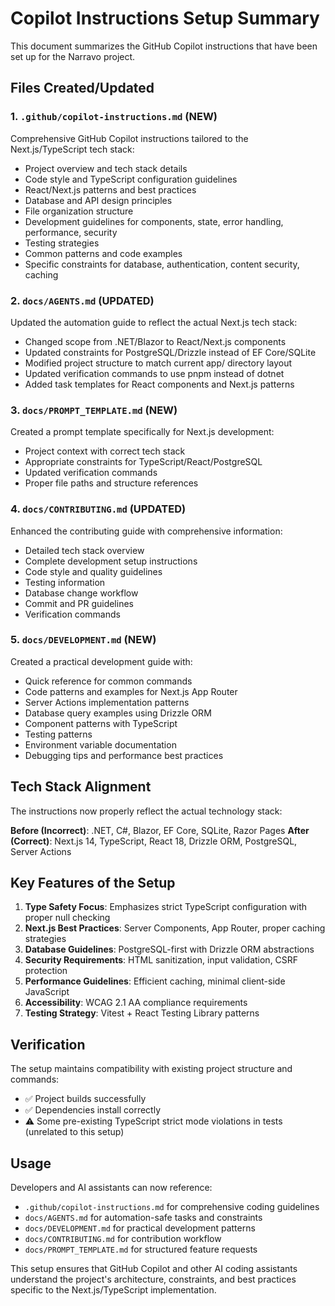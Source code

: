 # Copilot Instructions Setup Summary

This document summarizes the GitHub Copilot instructions that have been set up for the Narravo project.

## Files Created/Updated

### 1. `.github/copilot-instructions.md` (NEW)
Comprehensive GitHub Copilot instructions tailored to the Next.js/TypeScript tech stack:
- Project overview and tech stack details
- Code style and TypeScript configuration guidelines
- React/Next.js patterns and best practices
- Database and API design principles
- File organization structure
- Development guidelines for components, state, error handling, performance, security
- Testing strategies
- Common patterns and code examples
- Specific constraints for database, authentication, content security, caching

### 2. `docs/AGENTS.md` (UPDATED)
Updated the automation guide to reflect the actual Next.js tech stack:
- Changed scope from .NET/Blazor to React/Next.js components
- Updated constraints for PostgreSQL/Drizzle instead of EF Core/SQLite
- Modified project structure to match current app/ directory layout
- Updated verification commands to use pnpm instead of dotnet
- Added task templates for React components and Next.js patterns

### 3. `docs/PROMPT_TEMPLATE.md` (NEW)
Created a prompt template specifically for Next.js development:
- Project context with correct tech stack
- Appropriate constraints for TypeScript/React/PostgreSQL
- Updated verification commands
- Proper file paths and structure references

### 4. `docs/CONTRIBUTING.md` (UPDATED)  
Enhanced the contributing guide with comprehensive information:
- Detailed tech stack overview
- Complete development setup instructions
- Code style and quality guidelines
- Testing information
- Database change workflow
- Commit and PR guidelines
- Verification commands

### 5. `docs/DEVELOPMENT.md` (NEW)
Created a practical development guide with:
- Quick reference for common commands
- Code patterns and examples for Next.js App Router
- Server Actions implementation patterns
- Database query examples using Drizzle ORM
- Component patterns with TypeScript
- Testing patterns
- Environment variable documentation
- Debugging tips and performance best practices

## Tech Stack Alignment

The instructions now properly reflect the actual technology stack:

**Before (Incorrect)**: .NET, C#, Blazor, EF Core, SQLite, Razor Pages
**After (Correct)**: Next.js 14, TypeScript, React 18, Drizzle ORM, PostgreSQL, Server Actions

## Key Features of the Setup

1. **Type Safety Focus**: Emphasizes strict TypeScript configuration with proper null checking
2. **Next.js Best Practices**: Server Components, App Router, proper caching strategies
3. **Database Guidelines**: PostgreSQL-first with Drizzle ORM abstractions
4. **Security Requirements**: HTML sanitization, input validation, CSRF protection
5. **Performance Guidelines**: Efficient caching, minimal client-side JavaScript
6. **Accessibility**: WCAG 2.1 AA compliance requirements
7. **Testing Strategy**: Vitest + React Testing Library patterns

## Verification

The setup maintains compatibility with existing project structure and commands:
- ✅ Project builds successfully
- ✅ Dependencies install correctly
- ⚠️ Some pre-existing TypeScript strict mode violations in tests (unrelated to this setup)

## Usage

Developers and AI assistants can now reference:
- `.github/copilot-instructions.md` for comprehensive coding guidelines
- `docs/AGENTS.md` for automation-safe tasks and constraints
- `docs/DEVELOPMENT.md` for practical development patterns
- `docs/CONTRIBUTING.md` for contribution workflow
- `docs/PROMPT_TEMPLATE.md` for structured feature requests

This setup ensures that GitHub Copilot and other AI coding assistants understand the project's architecture, constraints, and best practices specific to the Next.js/TypeScript implementation.